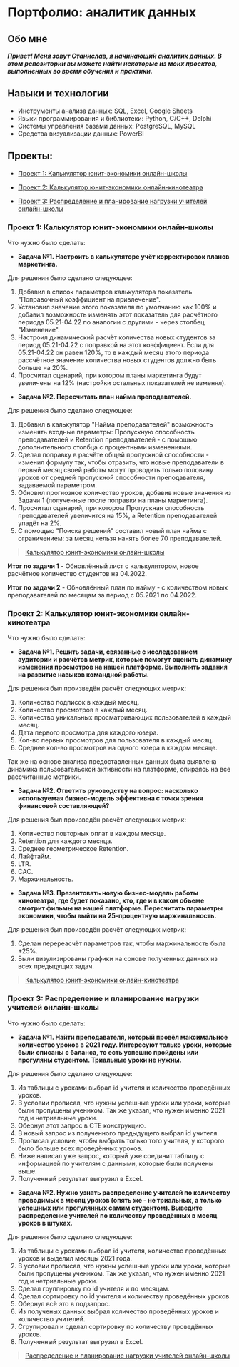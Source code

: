 # Портфолио: аналитик данных
## Обо мне
*****Привет! Меня зовут Станислав, я начинающий аналитик данных. В этом репозитории вы можете найти некоторые из моих проектов, выполненных во время обучения и практики.*****
## Навыки и технологии
* Инструменты анализа данных: SQL, Excel, Google Sheets
* Языки программирования и библиотеки: Python, C/C++, Delphi
* Системы управления базами данных: PostgreSQL, MySQL
* Средства визуализации данных: PowerBI
## Проекты:
* [Проект 1: Калькулятор юнит-экономики онлайн-школы](https://github.com/Twozya/Data-Analytic#%D0%BF%D1%80%D0%BE%D0%B5%D0%BA%D1%82-1-%D0%BA%D0%B0%D0%BB%D1%8C%D0%BA%D1%83%D0%BB%D1%8F%D1%82%D0%BE%D1%80-%D1%8E%D0%BD%D0%B8%D1%82-%D1%8D%D0%BA%D0%BE%D0%BD%D0%BE%D0%BC%D0%B8%D0%BA%D0%B8-%D0%BE%D0%BD%D0%BB%D0%B0%D0%B9%D0%BD-%D1%88%D0%BA%D0%BE%D0%BB%D1%8B)

* [Проект 2: Калькулятор юнит-экономики онлайн-кинотеатра](https://github.com/Twozya/Data-Analytic#%D0%BF%D1%80%D0%BE%D0%B5%D0%BA%D1%82-2-%D0%BA%D0%B0%D0%BB%D1%8C%D0%BA%D1%83%D0%BB%D1%8F%D1%82%D0%BE%D1%80-%D1%8E%D0%BD%D0%B8%D1%82-%D1%8D%D0%BA%D0%BE%D0%BD%D0%BE%D0%BC%D0%B8%D0%BA%D0%B8-%D0%BE%D0%BD%D0%BB%D0%B0%D0%B9%D0%BD-%D0%BA%D0%B8%D0%BD%D0%BE%D1%82%D0%B5%D0%B0%D1%82%D1%80%D0%B0)

* [Проект 3: Распределение и планирование нагрузки учителей онлайн-школы](https://github.com/Twozya/Data-Analytic#%D0%BF%D1%80%D0%BE%D0%B5%D0%BA%D1%82-3-%D1%80%D0%B0%D1%81%D0%BF%D1%80%D0%B5%D0%B4%D0%B5%D0%BB%D0%B5%D0%BD%D0%B8%D0%B5-%D0%B8-%D0%BF%D0%BB%D0%B0%D0%BD%D0%B8%D1%80%D0%BE%D0%B2%D0%B0%D0%BD%D0%B8%D0%B5-%D0%BD%D0%B0%D0%B3%D1%80%D1%83%D0%B7%D0%BA%D0%B8-%D1%83%D1%87%D0%B8%D1%82%D0%B5%D0%BB%D0%B5%D0%B9-%D0%BE%D0%BD%D0%BB%D0%B0%D0%B9%D0%BD-%D1%88%D0%BA%D0%BE%D0%BB%D1%8B)

### <b>Проект 1: Калькулятор юнит-экономики онлайн-школы</b>

Что нужно было сделать:
* <b>Задача №1. Настроить в калькуляторе учёт корректировок планов маркетинга.</b>

Для решения было сделано следующее:
1) Добавил в список параметров калькулятора показатель "Поправочный коэффициент на привлечение".
2) Установил значение этого показателя по умолчанию как 100% и добавил возможность изменять этот показатель для расчётного периода 05.21-04.22 по аналогии с другими - через столбец "Изменение".
3) Настроил динамический расчёт количества новых студентов за период 05.21-04.22 с поправкой на этот коэффициент. Если для 05.21-04.22 он равен 120%, то в каждый месяц этого периода рассчётное значение количества новых студентов должно быть больше на 20%.
4) Просчитал сценарий, при котором планы маркетинга будут увеличены на 12% (настройки остальных показателей не изменял).

* <b>Задача №2. Пересчитать план найма преподавателей.</b>

Для решения было сделано следующее:
1) Добавил в калькулятор "Найма преподавателей" возможность изменять входные параметры: Пропускную способность преподавателей и Retention преподавателей - с помощью дополнительного столбца с процентными изменениями.
2) Сделал поправку в расчёте общей пропускной способности - изменил формулу так, чтобы отразить, что новые преподаватели в первый месяц своей работы могут проводить только половину уроков от средней пропускной способности преподавателя, задаваемой параметром.
3) Обновил прогнозное количество уроков, добавив новые значения из Задачи 1 (полученные после поправки на планы маркетинга).
4) Просчитал сценарий, при котором Пропускная способность преподавателей увеличится на 15%, а Retention преподавателей упадёт на 2%.
5) С помощью "Поиска решений" составил новый план найма с ограничением: за месяц нельзя нанять более 70 преподавателей.

> [Калькулятор юнит-экономики онлайн-школы](https://github.com/Twozya/Data-Analytic/blob/main/%D0%9A%D0%B0%D0%BB%D1%8C%D0%BA%D1%83%D0%BB%D1%8F%D1%82%D0%BE%D1%80%20%D1%8E%D0%BD%D0%B8%D1%82-%D1%8D%D0%BA%D0%BE%D0%BD%D0%BE%D0%BC%D0%B8%D0%BA%D0%B8%20%D0%BE%D0%BD%D0%BB%D0%B0%D0%B9%D0%BD-%D1%88%D0%BA%D0%BE%D0%BB%D1%8B.xlsx)

<b>Итог по задачи 1</b> - Обновлённый лист с калькулятором, новое расчётное количество студентов на 04.2022.

<b>Итог по задачи 2</b> - Обновлённый план по найму - с количеством новых преподавателей по месяцам за период с 05.2021 по 04.2022.


### <b>Проект 2: Калькулятор юнит-экономики онлайн-кинотеатра</b>

Что нужно было сделать:
* <b>Задача №1. Решить задачи, связанные с исследованием аудитории и расчётов метрик, которые помогут оценить динамику изменения просмотров на нашей платформе. Выполнить задания на развитие навыков командной работы.</b>

Для решения был произведён расчёт следующих метрик:
1. Количество подписок в каждый месяц.
2. Количество просмотров в каждый месяц.
3. Количество уникальных просматривающих пользователей в каждый месяц.
4. Дата первого просмотра для каждого юзера.
5. Кол-во первых просмотров для пользователя в каждый месяц.
6. Среднее кол-во просмотров на одного юзера в каждом месяце.

Так же на основе анализа предоставленных данных была выявлена динамика пользовательской активности на платформе, опираясь на все рассчитанные метрики.

* <b>Задача №2. Ответить руководству на вопрос: насколько используемая бизнес-модель эффективна с точки зрения финансовой составляющей?</b>

Для решения был произведён расчёт следующих метрик:
1. Количество повторных оплат в каждом месяце.
2. Retention для каждого месяца.
3. Среднее геометрическое Retention.
4. Лайфтайм.
5. LTR.
6. CAC.
7. Маржинальность.

* <b>Задача №3. Презентовать новую бизнес-модель работы кинотеатра, где будет показано, кто, где и в каком объеме смотрит фильмы на нашей платформе.
Пересчитать параметры экономики, чтобы выйти на 25-процентную маржинальность.</b>

Для решения был произведён расчёт следующих метрик:
1. Сделан перереасчёт параметров так, чтобы маржинальность была +25%.
2. Были визулизированы графики на сонове полученных данных из всех предыдущих задач.

> [Калькулятор юнит-экономики онлайн-кинотеатра](https://github.com/Twozya/Data-Analytic/blob/main/%D0%9A%D0%B0%D0%BB%D1%8C%D0%BA%D1%83%D0%BB%D1%8F%D1%82%D0%BE%D1%80%20%D1%8E%D0%BD%D0%B8%D1%82-%D1%8D%D0%BA%D0%BE%D0%BD%D0%BE%D0%BC%D0%B8%D0%BA%D0%B8%20%D0%BE%D0%BD%D0%BB%D0%B0%D0%B9%D0%BD-%D0%BA%D0%B8%D0%BD%D0%BE%D1%82%D0%B5%D0%B0%D1%82%D1%80%D0%B0.zip)


### <b>Проект 3: Распределение и планирование нагрузки учителей онлайн-школы</b>

Что нужно было сделать:
* <b>Задача №1. Найти преподавателя, который провёл максимальное количество уроков в 2021 году. Интересуют только уроки, которые были списаны с баланса, то есть успешно пройдены или прогуляны студентом. Триальные уроки не нужны.</b>

Для решения было сделано следующее:
1. Из таблицы с уроками выбрал id учителя и количество проведённых уроков.
2. В условии прописал, что нужны успешные уроки или уроки, которые были пропущены учеником. Так же указал, что нужен именно 2021 год и нетриальные уроки.
3. Обернул этот запрос в CTE конструкцию.
4. В новый запрос из полученного предыдущего выбрал id учителя.
5. Прописал условие, чтобы выбрать только того учителя, у которого было больше всех проведённых уроков.
6. Ниже написал уже запрос, который уже соединит таблицу с информацией по учителям с данными, которые были получены выше.
7. Полученный результат выгрузил в Excel.

* <b>Задача №2. Нужно узнать распределение учителей по количеству проводимых в месяц уроков (опять же - не триальных, а только успешных или прогулянных самим студентом). Выведите распределение учителей по количеству проведённых в месяц уроков в штуках.</b>

Для решения было сделано следующее:
1. Из таблицы с уроками выбрал id учителя, количество проведённых уроков и выделил месяцы 2021 года.
2. В условии прописал, что нужны успешные уроки или уроки, которые были пропущены учеником. Так же указал, что нужен именно 2021 год и нетриальные уроки.
3. Сделал группировку по id учителя и по месяцам.
4. Сделал сортировку по id учителя и количеству проведённых уроков.
5. Обернул всё это в подзапрос.
6. Из полученых данных выбрал количество проведённых уроков и количество учителей.
7. Сгрупировал и сделал сортировку по количеству проведённых уроков.
8. Полученный результат выгрузил в Excel.

> [Распределение и планирование нагрузки учителей онлайн-школы](https://github.com/Twozya/Data-Analytic/blob/main/%D0%A0%D0%B0%D1%81%D0%BF%D1%80%D0%B5%D0%B4%D0%B5%D0%BB%D0%B5%D0%BD%D0%B8%D0%B5%20%D0%B8%20%D0%BF%D0%BB%D0%B0%D0%BD%D0%B8%D1%80%D0%BE%D0%B2%D0%B0%D0%BD%D0%B8%D0%B5%20%D0%BD%D0%B0%D0%B3%D1%80%D1%83%D0%B7%D0%BA%D0%B8%20%D1%83%D1%87%D0%B8%D1%82%D0%B5%D0%BB%D0%B5%D0%B9%20%D0%BE%D0%BD%D0%BB%D0%B0%D0%B9%D0%BD-%D1%88%D0%BA%D0%BE%D0%BB%D1%8B.zip)
